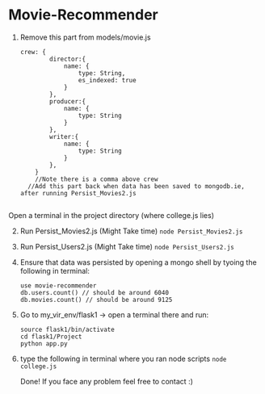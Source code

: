 # Movie-Recommender

1. Remove this part from models/movie.js

	```  ,
	crew: {
			director:{
				name: {
					type: String,
					es_indexed: true
				}
			},
			producer:{
				name: {
					type: String
				}
			},
			writer:{
				name: {
					type: String
				}
			},
		}
		//Note there is a comma above crew
	  //Add this part back when data has been saved to mongodb.ie, after running Persist_Movies2.js
    
    
Open a terminal in the project directory (where college.js lies)

2. Run Persist_Movies2.js (Might Take time)
	`node Persist_Movies2.js`
3. Run Persist_Users2.js (Might Take time)
	`node Persist_Users2.js`
4. Ensure that data was persisted by opening a mongo shell by tyoing the following in terminal:
	```mongo shell
	use movie-recommender
	db.users.count() // should be around 6040
	db.movies.count() // should be around 9125 
5. Go to my_vir_env/flask1 -> open a terminal there and run:
	  
    ```
    source flask1/bin/activate
    cd flask1/Project
    python app.py

6. type the following in terminal where you ran node scripts
	`node college.js`

	Done!
If you face any problem feel free to contact :)   
